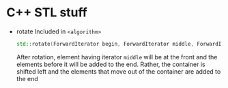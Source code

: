 # C++ STL stuff

- rotate
  Included in `<algorithm>`

  ```c++
  std::rotate(ForwardIterator begin, ForwardIterator middle, ForwardIterator end);
  ```

  After rotation, element having iterator `middle` will be at the front and the elements before it will be added to the end. Rather, the container is shifted left and the elements that move out of the container are added to the end